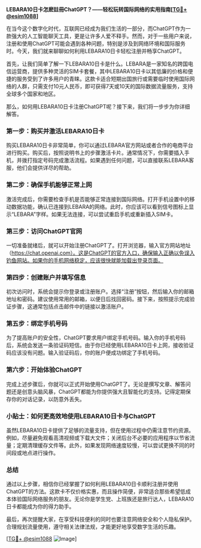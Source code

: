 **LEBARA10日卡怎麽註冊ChatGPT？——轻松玩转国际网络的实用指南[[TG💪+ @esim1088](https://t.me/s/esim1088)]**

在当今这个数字化时代，互联网已经成为我们生活的一部分，而ChatGPT作为一款强大的人工智能聊天工具，更是让许多人爱不释手。然而，对于一些用户来说，注册和使用ChatGPT可能会遇到各种问题，特别是涉及到网络环境和国际服务时。今天，我们就来聊聊如何利用LEBARA10日卡轻松注册并畅享ChatGPT。

首先，让我们简单了解一下LEBARA10日卡是什么。LEBARA是一家知名的跨国电信运营商，提供多种灵活的SIM卡套餐，其中LEBARA10日卡以其低廉的价格和便捷的服务受到了许多用户的青睐。这款卡适合短期出国旅行或需要临时使用国际网络的人群，只需支付10元人民币，即可获得7天或10天的国际数据流量服务，支持全球多个国家和地区。

那么，如何用LEBARA10日卡注册ChatGPT呢？接下来，我们将一步步为你详细解答。

### **第一步：购买并激活LEBARA10日卡**

购买LEBARA10日卡非常简单，你可以通过LEBARA官方网站或者合作的电商平台进行购买。购买后，按照说明书上的步骤激活卡片。通常情况下，你需要插入手机，并拨打指定号码完成激活流程。如果遇到任何问题，可以直接联系LEBARA客服，他们会提供详尽的帮助。

### **第二步：确保手机能够正常上网**

激活完成后，你需要检查手机是否能够正常连接到国际网络。打开手机设置中的移动数据功能，确认已连接到LEBARA的网络。此时，你应该可以看到信号图标上显示“LEBARA”字样。如果无法连接，可以尝试重启手机或重新插入SIM卡。

### **第三步：访问ChatGPT官网**

一切准备就绪后，就可以开始注册ChatGPT了。打开浏览器，输入官方网站地址（https://chat.openai.com）。这是ChatGPT的官方入口，确保输入正确以免误入钓鱼网站。如果你的手机网络稳定，应该很快就能加载出登录页面。

### **第四步：创建账户并填写信息**

初次访问时，系统会提示你登录或注册账户。选择“注册”按钮，然后输入你的邮箱地址和密码。建议使用常用的邮箱，以便日后找回密码。接下来，按照提示完成验证步骤，这通常包括点击邮件中的链接以激活账户。

### **第五步：绑定手机号码**

为了提高账户的安全性，ChatGPT要求用户绑定手机号码。输入你的手机号码后，系统会发送一条验证码短信。由于你已经使用LEBARA10日卡上网，接收验证码应该没有问题。输入验证码后，你的账户便成功绑定了手机号码。

### **第六步：开始体验ChatGPT**

完成上述步骤后，你就可以正式开始使用ChatGPT了。无论是撰写文章、解答问题还是创意头脑风暴，ChatGPT都能为你提供强大且智能化的支持。记得定期保存你的对话记录，以防意外丢失。

### **小贴士：如何更高效地使用LEBARA10日卡与ChatGPT**

虽然LEBARA10日卡提供了足够的流量支持，但在使用过程中仍需注意节约资源。例如，尽量避免观看高清视频或下载大文件；关闭后台不必要的应用程序以节省流量；定期清理缓存文件等。此外，如果发现网络速度较慢，可以尝试更换不同的时间段或地点进行操作。

### **总结**

通过以上步骤，相信你已经掌握了如何利用LEBARA10日卡顺利注册并使用ChatGPT的方法。这款卡不仅价格实惠，而且操作简便，非常适合那些希望低成本体验国际网络服务的朋友。无论你是学生党、上班族还是旅行达人，LEBARA10日卡都能成为你的得力助手。

最后，再次提醒大家，在享受科技便利的同时也要注意网络安全和个人隐私保护。合理规划流量使用，遵守相关法律法规，才能更好地享受数字生活的乐趣。

[[TG💪+ @esim1088](https://t.me/s/esim1088) ![Image](https://i.postimg.cc/4NQfJmqS/Snipaste-2025-05-13-00-14-12.png)]
